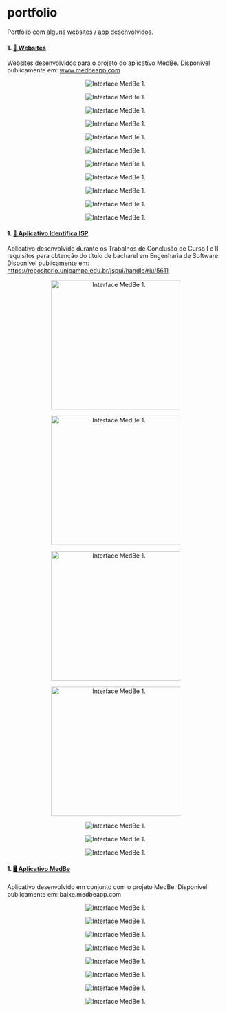 # portfolio
Portfólio com alguns websites / app desenvolvidos.

#### 1. **<a href="https://medbeapp.com/"> 📱 Websites </a>**
Websites desenvolvidos para o projeto do aplicativo MedBe. 
Disponível publicamente em: www.medbeapp.com
<p align="center">
  <img src="pagina_web2_.png" alt="Interface MedBe 1." />
</p>

<p align="center">
  <img src="pagina_web2_1.png" alt="Interface MedBe 1." />
</p>

<p align="center">
  <img src="pagina_web2_2.png" alt="Interface MedBe 1." />
</p>

<p align="center">
  <img src="pagina_web1_1.png" alt="Interface MedBe 1." />
</p>


<p align="center">
  <img src="pagina_web1_2.png" alt="Interface MedBe 1." />
</p>

<p align="center">
  <img src="pagina_web1_3.png" alt="Interface MedBe 1." />
</p>

<p align="center">
  <img src="pagina_web3.png" alt="Interface MedBe 1." />
</p>

<p align="center">
  <img src="medbe_professional.png" alt="Interface MedBe 1." />
</p>

<p align="center">
  <img src="formulario.png" alt="Interface MedBe 1." />
</p>

<p align="center">
  <img src="#Pub1.png" alt="Interface MedBe 1." />
</p>

<p align="center">
  <img src="#Pub2.png" alt="Interface MedBe 1." />
</p>

#### 1. **<a href="https://repositorio.unipampa.edu.br/jspui/handle/riu/5611"> 📱 Aplicativo Identifica ISP </a>**
Aplicativo desenvolvido durante os Trabalhos de Conclusão de Curso I e II, requisitos para obtenção do título de bacharel em Engenharia de Software.
Disponível publicamente em: https://repositorio.unipampa.edu.br/jspui/handle/riu/5611

<p align="center">
  <img src="app_bke4isp1.jpeg" alt="Interface MedBe 1." width="300px" />
</p>

<p align="center">
  <img src="app_bke4isp2.jpeg" alt="Interface MedBe 1." width="300px" />
</p>


<p align="center">
  <img src="app_bke4is1p.jpeg" alt="Interface MedBe 1." width="300px" />
</p>

<p align="center">
  <img src="app_bke4isp3.jpeg" alt="Interface MedBe 1." width="300px" />
</p>


<p align="center">
  <img src="app_bke4isp4.jpeg" alt="Interface MedBe 1." />
</p>

<p align="center">
  <img src="app_bke4isp5.jpeg" alt="Interface MedBe 1." />
</p>


<p align="center">
  <img src="app_bke4isp6.jpeg" alt="Interface MedBe 1." />
</p>


#### 1. **<a href="baixe.medbeapp.com"> 🖥️ Aplicativo MedBe </a>**
Aplicativo desenvolvido em conjunto com o projeto MedBe. 
Disponível publicamente em: baixe.medbeapp.com

<p align="center">
  <img src="app_medbe1.jpeg" alt="Interface MedBe 1." />
</p>

<p align="center">
  <img src="app_medbe2.jpeg" alt="Interface MedBe 1." />
</p>


<p align="center">
  <img src="app_medbe3.jpeg" alt="Interface MedBe 1." />
</p>

<p align="center">
  <img src="app_medbe4.jpeg" alt="Interface MedBe 1." />
</p>


<p align="center">
  <img src="app_medbe5.jpeg" alt="Interface MedBe 1." />
</p>

<p align="center">
  <img src="app_medbe6.jpeg" alt="Interface MedBe 1." />
</p>


<p align="center">
  <img src="app_medbe7.jpeg" alt="Interface MedBe 1." />
</p>

<p align="center">
  <img src="app_medbe8.jpeg" alt="Interface MedBe 1." />
</p>
